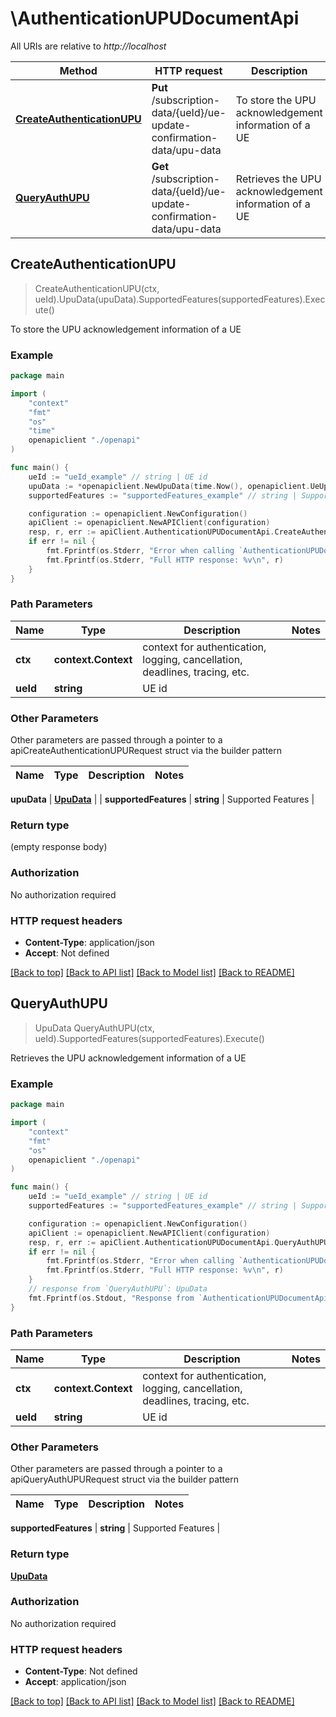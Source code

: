 # \AuthenticationUPUDocumentApi

All URIs are relative to *http://localhost*

Method | HTTP request | Description
------------- | ------------- | -------------
[**CreateAuthenticationUPU**](AuthenticationUPUDocumentApi.md#CreateAuthenticationUPU) | **Put** /subscription-data/{ueId}/ue-update-confirmation-data/upu-data | To store the UPU acknowledgement information of a UE
[**QueryAuthUPU**](AuthenticationUPUDocumentApi.md#QueryAuthUPU) | **Get** /subscription-data/{ueId}/ue-update-confirmation-data/upu-data | Retrieves the UPU acknowledgement information of a UE



## CreateAuthenticationUPU

> CreateAuthenticationUPU(ctx, ueId).UpuData(upuData).SupportedFeatures(supportedFeatures).Execute()

To store the UPU acknowledgement information of a UE

### Example

```go
package main

import (
    "context"
    "fmt"
    "os"
    "time"
    openapiclient "./openapi"
)

func main() {
    ueId := "ueId_example" // string | UE id
    upuData := *openapiclient.NewUpuData(time.Now(), openapiclient.UeUpdateStatus("NOT_SENT")) // UpuData | 
    supportedFeatures := "supportedFeatures_example" // string | Supported Features (optional)

    configuration := openapiclient.NewConfiguration()
    apiClient := openapiclient.NewAPIClient(configuration)
    resp, r, err := apiClient.AuthenticationUPUDocumentApi.CreateAuthenticationUPU(context.Background(), ueId).UpuData(upuData).SupportedFeatures(supportedFeatures).Execute()
    if err != nil {
        fmt.Fprintf(os.Stderr, "Error when calling `AuthenticationUPUDocumentApi.CreateAuthenticationUPU``: %v\n", err)
        fmt.Fprintf(os.Stderr, "Full HTTP response: %v\n", r)
    }
}
```

### Path Parameters


Name | Type | Description  | Notes
------------- | ------------- | ------------- | -------------
**ctx** | **context.Context** | context for authentication, logging, cancellation, deadlines, tracing, etc.
**ueId** | **string** | UE id | 

### Other Parameters

Other parameters are passed through a pointer to a apiCreateAuthenticationUPURequest struct via the builder pattern


Name | Type | Description  | Notes
------------- | ------------- | ------------- | -------------

 **upuData** | [**UpuData**](UpuData.md) |  | 
 **supportedFeatures** | **string** | Supported Features | 

### Return type

 (empty response body)

### Authorization

No authorization required

### HTTP request headers

- **Content-Type**: application/json
- **Accept**: Not defined

[[Back to top]](#) [[Back to API list]](../README.md#documentation-for-api-endpoints)
[[Back to Model list]](../README.md#documentation-for-models)
[[Back to README]](../README.md)


## QueryAuthUPU

> UpuData QueryAuthUPU(ctx, ueId).SupportedFeatures(supportedFeatures).Execute()

Retrieves the UPU acknowledgement information of a UE

### Example

```go
package main

import (
    "context"
    "fmt"
    "os"
    openapiclient "./openapi"
)

func main() {
    ueId := "ueId_example" // string | UE id
    supportedFeatures := "supportedFeatures_example" // string | Supported Features (optional)

    configuration := openapiclient.NewConfiguration()
    apiClient := openapiclient.NewAPIClient(configuration)
    resp, r, err := apiClient.AuthenticationUPUDocumentApi.QueryAuthUPU(context.Background(), ueId).SupportedFeatures(supportedFeatures).Execute()
    if err != nil {
        fmt.Fprintf(os.Stderr, "Error when calling `AuthenticationUPUDocumentApi.QueryAuthUPU``: %v\n", err)
        fmt.Fprintf(os.Stderr, "Full HTTP response: %v\n", r)
    }
    // response from `QueryAuthUPU`: UpuData
    fmt.Fprintf(os.Stdout, "Response from `AuthenticationUPUDocumentApi.QueryAuthUPU`: %v\n", resp)
}
```

### Path Parameters


Name | Type | Description  | Notes
------------- | ------------- | ------------- | -------------
**ctx** | **context.Context** | context for authentication, logging, cancellation, deadlines, tracing, etc.
**ueId** | **string** | UE id | 

### Other Parameters

Other parameters are passed through a pointer to a apiQueryAuthUPURequest struct via the builder pattern


Name | Type | Description  | Notes
------------- | ------------- | ------------- | -------------

 **supportedFeatures** | **string** | Supported Features | 

### Return type

[**UpuData**](UpuData.md)

### Authorization

No authorization required

### HTTP request headers

- **Content-Type**: Not defined
- **Accept**: application/json

[[Back to top]](#) [[Back to API list]](../README.md#documentation-for-api-endpoints)
[[Back to Model list]](../README.md#documentation-for-models)
[[Back to README]](../README.md)

